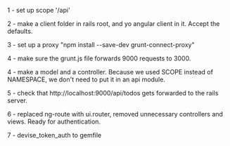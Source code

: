 1 - set up scope '/api'

2 - make a client folder in rails root, and yo angular client in it. Accept the defaults.

3 - set up a proxy "npm install --save-dev grunt-connect-proxy"

4 - make sure the grunt.js file forwards 9000 requests to 3000.

4 - make a model and a controller. Because we used SCOPE instead of NAMESPACE, we don't need to put it in an api module. 

5 - check that http://localhost:9000/api/todos gets forwarded to the rails server.

6 - replaced ng-route with ui.router, removed unnecessary controllers and views. Ready for authentication.

7 - devise_token_auth to gemfile